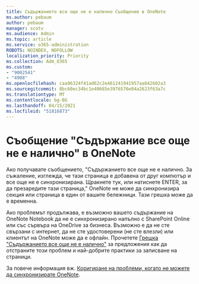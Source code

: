 ```yaml
---
title: Съдържанието все още не е налично Съобщение в OneNote
ms.author: pebaum
author: pebaum
manager: scotv
ms.audience: Admin
ms.topic: article
ms.service: o365-administration
ROBOTS: NOINDEX, NOFOLLOW
localization_priority: Priority
ms.collection: Adm_O365
ms.custom:
- "9002541"
- "4908"
ms.openlocfilehash: caa96324f41ad62c2e461241941957aa042602a3
ms.sourcegitcommit: 8bc60ec34bc1e40685e3976576e04a2623f63a7c
ms.translationtype: MT
ms.contentlocale: bg-BG
ms.lasthandoff: 04/15/2021
ms.locfileid: "51816873"
---
```

# <a name="content-not-yet-available-message-in-onenote"></a>Съобщение "Съдържание все още не е налично" в OneNote

Ако получавате съобщението, "Съдържанието все още не е налично. За съжаление, изглежда, че тази страница е добавена от друг компютър и все още не е синхронизирана. Щракнете тук, или натиснете ENTER, за да презаредите тази страница," OneNote не може да синхронизира секция или страница в един от вашите бележници. Тази грешка може да е временна.

Ако проблемът продължава, е възможно вашето съдържание на OneNote Notebook да не е синхронизирано напълно с SharePoint Online или със сървъра на OneDrive за бизнеса. Възможно е да не сте свързани с интернет, да не сте удостоверени (не сте влезли) или клиентът на OneNote може да е офлайн. Прочетете [Грешка "Съдържанието все още не е налично"](https://docs.microsoft.com/office/troubleshoot/onenote/onenote-error-content-not-yet-available) за предложения как да отстраните този проблем и най-добрите практики за записване на страници.

За повече информация вж. [Коригиране на проблеми, когато не можете да синхронизирате OneNote](https://support.office.com/article/Fix-issues-when-you-can-t-sync-OneNote-299495ef-66d1-448f-90c1-b785a6968d45).
